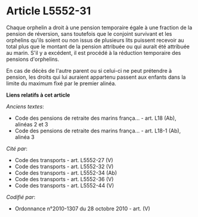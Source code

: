 # Article L5552-31

Chaque orphelin a droit à une pension temporaire égale à une fraction de la pension de réversion, sans toutefois que le
conjoint survivant et les orphelins qu'ils soient ou non issus de plusieurs lits puissent recevoir au total plus que le
montant de la pension attribuée ou qui aurait été attribuée au marin. S'il y a excédent, il est procédé à la réduction
temporaire des pensions d'orphelins.

En cas de décès de l'autre parent ou si celui-ci ne peut prétendre à pension, les droits qui lui auraient appartenu passent
aux enfants dans la limite du maximum fixé par le premier alinéa.

**Liens relatifs à cet article**

_Anciens textes_:

  - Code des pensions de retraite des marins frança... - art. L18 (Ab), alinéas 2 et 3
  - Code des pensions de retraite des marins frança... - art. L18-1 (Ab), alinéa 3

_Cité par_:

  - Code des transports - art. L5552-27 (V)
  - Code des transports - art. L5552-32 (V)
  - Code des transports - art. L5552-34 (Ab)
  - Code des transports - art. L5552-36 (V)
  - Code des transports - art. L5552-44 (V)

_Codifié par_:

  - Ordonnance n°2010-1307 du 28 octobre 2010 - art. (V)
